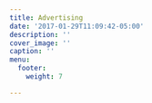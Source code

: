 ```yaml
---
title: Advertising
date: '2017-01-29T11:09:42-05:00'
description: ''
cover_image: ''
caption: ''
menu:
  footer:
    weight: 7

---
```

